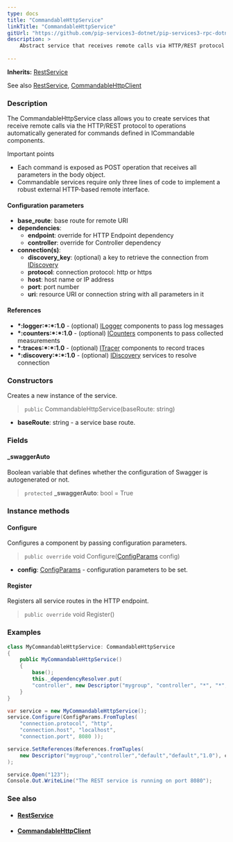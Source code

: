 ```yaml
---
type: docs
title: "CommandableHttpService"
linkTitle: "CommandableHttpService"
gitUrl: "https://github.com/pip-services3-dotnet/pip-services3-rpc-dotnet"
description: >
    Abstract service that receives remote calls via HTTP/REST protocol to operations automatically generated for commands defined in ICommandable components. 
    
---
```


**Inherits:** [RestService](../rest_service)

See also [RestService](../rest_service), [CommandableHttpClient](../../clients/commandable_http_client)

### Description

The CommandableHttpService class allows you to create services that receive remote calls via the HTTP/REST protocol to operations automatically generated for commands defined in ICommandable components.

Important points

- Each command is exposed as POST operation that receives all parameters in the body object. 
- Commandable services require only three lines of code to implement a robust external HTTP-based remote interface.

#### Configuration parameters

- **base_route**:              base route for remote URI
- **dependencies**:
    - **endpoint**:              override for HTTP Endpoint dependency
    - **controller**:            override for Controller dependency
- **connection(s)**:           
    - **discovery_key**:         (optional) a key to retrieve the connection from [IDiscovery](../../../components/connect/idiscovery)
    - **protocol**:              connection protocol: http or https
    - **host**:                  host name or IP address
    - **port**:                  port number
    - **uri**:                   resource URI or connection string with all parameters in it


#### References

- **\*:logger:\*:\*:1.0** - (optional) [ILogger](../../../components/log/ilogger) components to pass log messages
- **\*:counters:\*:\*:1.0** - (optional) [ICounters](../../../components/count/icounters) components to pass collected measurements
- **\*:traces:\*:\*:1.0** - (optional) [ITracer](../../../components/trace/itracer) components to record traces
- **\*:discovery:\*:\*:1.0** - (optional) [IDiscovery](../../../components/connect/idiscovery) services to resolve connection




### Constructors
Creates a new instance of the service.

> `public` CommandableHttpService(baseRoute: string)

- **baseRoute**: string - a service base route.


### Fields

<span class="hide-title-link">

#### _swaggerAuto
Boolean variable that defines whether the configuration of Swagger is autogenerated or not.
> `protected` **_swaggerAuto**: bool = True


</span>


### Instance methods

#### Configure
Configures a component by passing configuration parameters.

> `public override` void Configure([ConfigParams](../../../commons/config/config_params) config)

- **config**: [ConfigParams](../../../commons/config/config_params) - configuration parameters to be set.


#### Register
Registers all service routes in the HTTP endpoint.

> `public override` void Register()


### Examples

```cs
class MyCommandableHttpService: CommandableHttpService 
{
    public MyCommandableHttpService()
    {
        base();
        this._dependencyResolver.put(
        "controller", new Descriptor("mygroup", "controller", "*", "*", "1.0") );
    }
}

var service = new MyCommandableHttpService();
service.Configure(ConfigParams.FromTuples(
    "connection.protocol", "http",
    "connection.host", "localhost",
    "connection.port", 8080 ));

service.SetReferences(References.fromTuples(
    new Descriptor("mygroup","controller","default","default","1.0"), controller )
);

service.Open("123");
Console.Out.WriteLine("The REST service is running on port 8080");
```


### See also
- #### [RestService](../rest_service)
- #### [CommandableHttpClient](../../clients/commandable_http_client)
